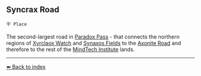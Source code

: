 ## Syncrax Road

`🪧 Place`

The second-largest road in [Paradox Pass](../refs/paradox_pass.md) - that connects the northern regions of [Xyrclaox Watch](../refs/xyrclaox_watch.md) and [Synaxos Fields](../refs/synaxos_fields.md) to the [Axonite Road](../refs/axonite_road.md) and therefore to the rest of the [MindTech Institute](../refs/mindtech_institute.md) lands.


----------
[⬅️ Back to index](../refs/index.md)